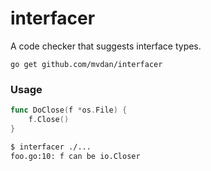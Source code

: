 # interfacer

A code checker that suggests interface types.

	go get github.com/mvdan/interfacer

### Usage

```go
func DoClose(f *os.File) {
	f.Close()
}
```

```sh
$ interfacer ./...
foo.go:10: f can be io.Closer
```
